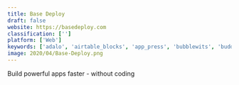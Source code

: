 ```yaml
---
title: Base Deploy
draft: false 
website: https://basedeploy.com
classification: ['']
platform: ['Web']
keywords: ['adalo', 'airtable_blocks', 'app_press', 'bubblewits', 'buddy', 'carrd', 'code-free_startup', 'codefreebnb', 'deplify', 'digitalocean_marketplace', 'github_package_registry', 'my_static_page', 'nocode.tech', 'now', 'supernova_v4', 'unubo', 'unubo_cloud', 'zeroqode_backend', 'about.me', 'zeroqode']
image: 2020/04/Base-Deploy.png
---
```

Build powerful apps faster - without coding
